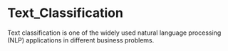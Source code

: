 # Text_Classification

Text classification is one of the widely used natural language processing (NLP) applications in different business problems.
